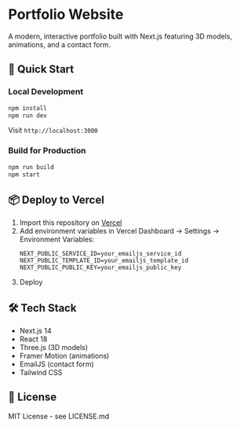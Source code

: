 # Portfolio Website

A modern, interactive portfolio built with Next.js featuring 3D models, animations, and a contact form.

## 🚀 Quick Start

### Local Development
```bash
npm install
npm run dev
```
Visit `http://localhost:3000`

### Build for Production
```bash
npm run build
npm start
```

## 📦 Deploy to Vercel

1. Import this repository on [Vercel](https://vercel.com/)
2. Add environment variables in Vercel Dashboard → Settings → Environment Variables:
   ```
   NEXT_PUBLIC_SERVICE_ID=your_emailjs_service_id
   NEXT_PUBLIC_TEMPLATE_ID=your_emailjs_template_id
   NEXT_PUBLIC_PUBLIC_KEY=your_emailjs_public_key
   ```
3. Deploy

## 🛠️ Tech Stack

- Next.js 14
- React 18
- Three.js (3D models)
- Framer Motion (animations)
- EmailJS (contact form)
- Tailwind CSS

## 📄 License

MIT License - see LICENSE.md
